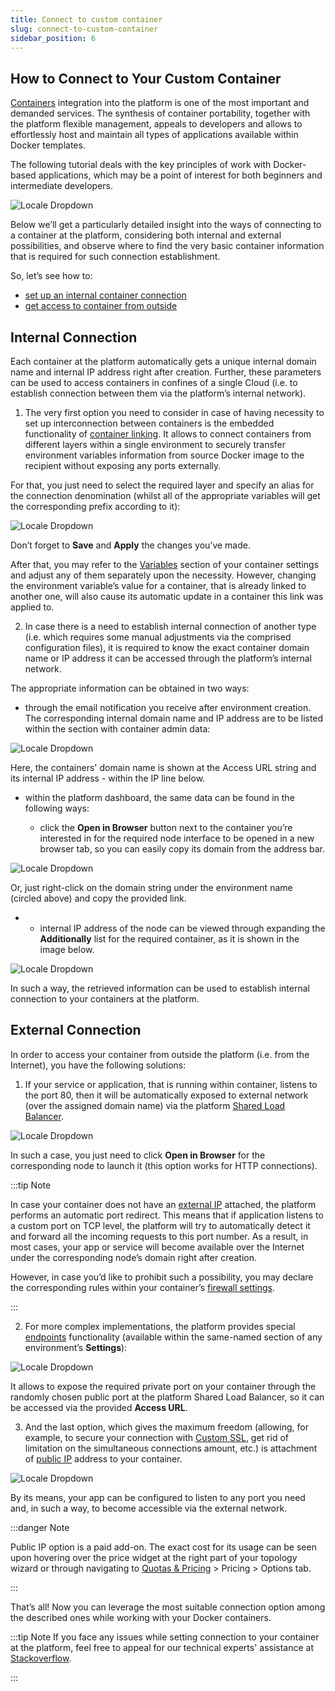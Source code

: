 ```yaml
---
title: Connect to custom container
slug: connect-to-custom-container
sidebar_position: 6
---
```


## How to Connect to Your Custom Container

[Containers](/docs/Container/Container%20Types) integration into the platform is one of the most important and demanded services. The synthesis of container portability, together with the platform flexible management, appeals to developers and allows to effortlessly host and maintain all types of applications available within Docker templates.

The following tutorial deals with the key principles of work with Docker-based applications, which may be a point of interest for both beginners and intermediate developers.

<div style={{
    display:'flex',
    justifyContent: 'center',
    margin: '0 0 1rem 0'
}}>

![Locale Dropdown](./img/ConnectToCustomContainer/01-container-internal-external-connection.png)

</div>

Below we’ll get a particularly detailed insight into the ways of connecting to a container at the platform, considering both internal and external possibilities, and observe where to find the very basic container information that is required for such connection establishment.

So, let’s see how to:

- [set up an internal container connection](/docs/Container/Connect%20to%20Custom%20Container#internal-connection)
- [get access to container from outside](/docs/Container/Connect%20to%20Custom%20Container#external-connection)

## Internal Connection

Each container at the platform automatically gets a unique internal domain name and internal IP address right after creation. Further, these parameters can be used to access containers in confines of a single Cloud (i.e. to establish connection between them via the platform’s internal network).

1. The very first option you need to consider in case of having necessity to set up interconnection between containers is the embedded functionality of [container linking](/docs/Container/Container%20Configuration/Links). It allows to connect containers from different layers within a single environment to securely transfer environment variables information from source Docker image to the recipient without exposing any ports externally.

For that, you just need to select the required layer and specify an alias for the connection denomination (whilst all of the appropriate variables will get the corresponding prefix according to it):

<div style={{
    display:'flex',
    justifyContent: 'center',
    margin: '0 0 1rem 0'
}}>

![Locale Dropdown](./img/ConnectToCustomContainer/02.png)

</div>

Don’t forget to **Save** and **Apply** the changes you’ve made.

After that, you may refer to the [Variables](/docs/Container/Container%20Configuration/Variables) section of your container settings and adjust any of them separately upon the necessity. However, changing the environment variable’s value for a container, that is already linked to another one, will also cause its automatic update in a container this link was applied to.

2. In case there is a need to establish internal connection of another type (i.e. which requires some manual adjustments via the comprised configuration files), it is required to know the exact container domain name or IP address it can be accessed through the platform’s internal network.

The appropriate information can be obtained in two ways:

- through the email notification you receive after environment creation. The corresponding internal domain name and IP address are to be listed within the section with container admin data:

<div style={{
    display:'flex',
    justifyContent: 'center',
    margin: '0 0 1rem 0'
}}>

![Locale Dropdown](./img/ConnectToCustomContainer/03.png)

</div>

Here, the containers' domain name is shown at the Access URL string and its internal IP address - within the IP line below.

- within the platform dashboard, the same data can be found in the following ways:

  - click the **Open in Browser** button next to the container you’re interested in for the required node interface to be opened in a new browser tab, so you can easily copy its domain from the address bar.

<div style={{
    display:'flex',
    justifyContent: 'center',
    margin: '0 0 1rem 0'
}}>

![Locale Dropdown](./img/ConnectToCustomContainer/04.png)

</div>

Or, just right-click on the domain string under the environment name (circled above) and copy the provided link.

- - internal IP address of the node can be viewed through expanding the **Additionally** list for the required container, as it is shown in the image below.

![Locale Dropdown](./img/ConnectToCustomContainer/05.png)

In such a way, the retrieved information can be used to establish internal connection to your containers at the platform.

## External Connection

In order to access your container from outside the platform (i.e. from the Internet), you have the following solutions:

1. If your service or application, that is running within container, listens to the port 80, then it will be automatically exposed to external network (over the assigned domain name) via the platform [Shared Load Balancer](/docs/ApplicationSetting/External%20Access%20To%20Applications/Shared%20Load%20Balancer).

![Locale Dropdown](./img/ConnectToCustomContainer/06.png)

In such a case, you just need to click **Open in Browser** for the corresponding node to launch it (this option works for HTTP connections).

:::tip Note

In case your container does not have an [external IP](/docs/ApplicationSetting/External%20Access%20To%20Applications/Public%20IP) attached, the platform performs an automatic port redirect. This means that if application listens to a custom port on TCP level, the platform will try to automatically detect it and forward all the incoming requests to this port number. As a result, in most cases, your app or service will become available over the Internet under the corresponding node’s domain right after creation.

However, in case you’d like to prohibit such a possibility, you may declare the corresponding rules within your container’s [firewall settings](/docs/ApplicationSetting/External%20Access%20To%20Applications/Container%20Firewall).

:::

2. For more complex implementations, the platform provides special [endpoints](/docs/ApplicationSetting/External%20Access%20To%20Applications/Endpoints) functionality (available within the same-named section of any environment’s **Settings**):

![Locale Dropdown](./img/ConnectToCustomContainer/07.png)

It allows to expose the required private port on your container through the randomly chosen public port at the platform Shared Load Balancer, so it can be accessed via the provided **Access URL**.

3. And the last option, which gives the maximum freedom (allowing, for example, to secure your connection with [Custom SSL](/docs/ApplicationSetting/SSL/Custom%20SSL), get rid of limitation on the simultaneous connections amount, etc.) is attachment of [public IP](/docs/ApplicationSetting/External%20Access%20To%20Applications/Public%20IP) address to your container.

![Locale Dropdown](./img/ConnectToCustomContainer/08.png)

By its means, your app can be configured to listen to any port you need and, in such a way, to become accessible via the external network.

:::danger Note

Public IP option is a paid add-on. The exact cost for its usage can be seen upon hovering over the price widget at the right part of your topology wizard or through navigating to [Quotas & Pricing](/docs/Account&Pricing/Resource%20Charging/Pricing%20FAQ#how-much-do-resources-cost) > Pricing > Options tab.

:::

That’s all! Now you can leverage the most suitable connection option among the described ones while working with your Docker containers.

:::tip Note
If you face any issues while setting connection to your container at the platform, feel free to appeal for our technical experts' assistance at [Stackoverflow](https://stackoverflow.com/questions/tagged/jelastic).

:::
